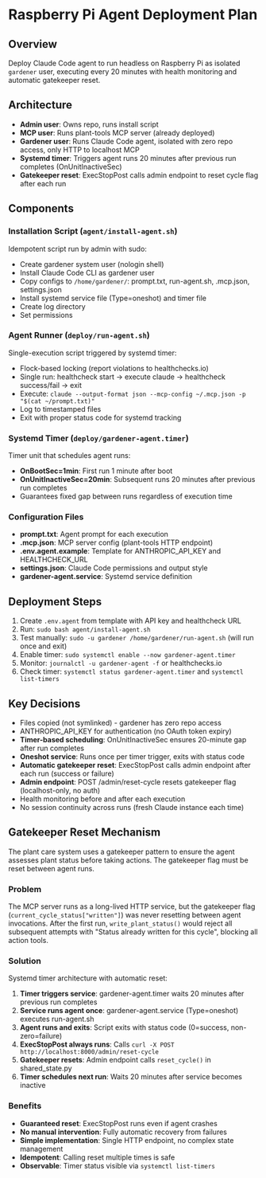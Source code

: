 # Raspberry Pi Agent Deployment Plan

## Overview
Deploy Claude Code agent to run headless on Raspberry Pi as isolated `gardener` user, executing every 20 minutes with health monitoring and automatic gatekeeper reset.

## Architecture
- **Admin user**: Owns repo, runs install script
- **MCP user**: Runs plant-tools MCP server (already deployed)
- **Gardener user**: Runs Claude Code agent, isolated with zero repo access, only HTTP to localhost MCP
- **Systemd timer**: Triggers agent runs 20 minutes after previous run completes (OnUnitInactiveSec)
- **Gatekeeper reset**: ExecStopPost calls admin endpoint to reset cycle flag after each run

## Components

### Installation Script (`agent/install-agent.sh`)
Idempotent script run by admin with sudo:
- Create gardener system user (nologin shell)
- Install Claude Code CLI as gardener user
- Copy configs to `/home/gardener/`: prompt.txt, run-agent.sh, .mcp.json, settings.json
- Install systemd service file (Type=oneshot) and timer file
- Create log directory
- Set permissions

### Agent Runner (`deploy/run-agent.sh`)
Single-execution script triggered by systemd timer:
- Flock-based locking (report violations to healthchecks.io)
- Single run: healthcheck start → execute claude → healthcheck success/fail → exit
- Execute: `claude --output-format json --mcp-config ~/.mcp.json -p "$(cat ~/prompt.txt)"`
- Log to timestamped files
- Exit with proper status code for systemd tracking

### Systemd Timer (`deploy/gardener-agent.timer`)
Timer unit that schedules agent runs:
- **OnBootSec=1min**: First run 1 minute after boot
- **OnUnitInactiveSec=20min**: Subsequent runs 20 minutes after previous run completes
- Guarantees fixed gap between runs regardless of execution time

### Configuration Files
- **prompt.txt**: Agent prompt for each execution
- **.mcp.json**: MCP server config (plant-tools HTTP endpoint)
- **.env.agent.example**: Template for ANTHROPIC_API_KEY and HEALTHCHECK_URL
- **settings.json**: Claude Code permissions and output style
- **gardener-agent.service**: Systemd service definition

## Deployment Steps
1. Create `.env.agent` from template with API key and healthcheck URL
2. Run: `sudo bash agent/install-agent.sh`
3. Test manually: `sudo -u gardener /home/gardener/run-agent.sh` (will run once and exit)
4. Enable timer: `sudo systemctl enable --now gardener-agent.timer`
5. Monitor: `journalctl -u gardener-agent -f` or healthchecks.io
6. Check timer: `systemctl status gardener-agent.timer` and `systemctl list-timers`

## Key Decisions
- Files copied (not symlinked) - gardener has zero repo access
- ANTHROPIC_API_KEY for authentication (no OAuth token expiry)
- **Timer-based scheduling**: OnUnitInactiveSec ensures 20-minute gap after run completes
- **Oneshot service**: Runs once per timer trigger, exits with status code
- **Automatic gatekeeper reset**: ExecStopPost calls admin endpoint after each run (success or failure)
- **Admin endpoint**: POST /admin/reset-cycle resets gatekeeper flag (localhost-only, no auth)
- Health monitoring before and after each execution
- No session continuity across runs (fresh Claude instance each time)

## Gatekeeper Reset Mechanism

The plant care system uses a gatekeeper pattern to ensure the agent assesses plant status before taking actions. The gatekeeper flag must be reset between agent runs.

### Problem
The MCP server runs as a long-lived HTTP service, but the gatekeeper flag (`current_cycle_status["written"]`) was never resetting between agent invocations. After the first run, `write_plant_status()` would reject all subsequent attempts with "Status already written for this cycle", blocking all action tools.

### Solution
Systemd timer architecture with automatic reset:

1. **Timer triggers service**: gardener-agent.timer waits 20 minutes after previous run completes
2. **Service runs agent once**: gardener-agent.service (Type=oneshot) executes run-agent.sh
3. **Agent runs and exits**: Script exits with status code (0=success, non-zero=failure)
4. **ExecStopPost always runs**: Calls `curl -X POST http://localhost:8000/admin/reset-cycle`
5. **Gatekeeper resets**: Admin endpoint calls `reset_cycle()` in shared_state.py
6. **Timer schedules next run**: Waits 20 minutes after service becomes inactive

### Benefits
- **Guaranteed reset**: ExecStopPost runs even if agent crashes
- **No manual intervention**: Fully automatic recovery from failures
- **Simple implementation**: Single HTTP endpoint, no complex state management
- **Idempotent**: Calling reset multiple times is safe
- **Observable**: Timer status visible via `systemctl list-timers`
